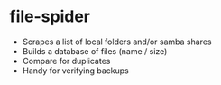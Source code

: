 # file-spider
- Scrapes a list of local folders and/or samba shares
- Builds a database of files (name / size)
- Compare for duplicates
- Handy for verifying backups

